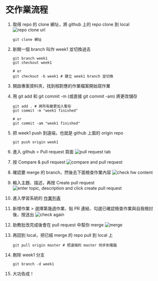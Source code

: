 # 交作業流程

1. 取得 repo 的 clone 網址，將 github 上的 repo clone 到 local
![repo clone url](https://i.imgur.com/51WfygL.png)

    ```bash=
    git clone 網址
    ```

2. 新開一個 branch 叫作 week1 並切換過去

    ```bash=
    git branch week1
    git checkout week1

    # or
    git checkout -b week1 # 建立 week1 branch 並切換
    ```

3. 開啟專案資料夾，找到相對應的作業檔案開始寫作業

4. 用 git add 和 git commit -m (或直接 git commit -am) 將更改儲存

    ```bash=
    git add . # 將所有變更加入暫存
    git commit -m "week1 finished"

    # or
    git commit -am "week1 finished"
    ```

5. 把 week1 push 到遠端，也就是 github 上面的 origin repo

    ```bash=
    git push origin week1
    ```

6. 進入 github > Pull request 頁面
    ![pull request tab](https://i.imgur.com/YoxPqsq.png)

7. 按 Compare & pull request
    ![compare and pull request](https://i.imgur.com/lhUR3ZJ.png)

8. 確認要 merge 的 branch，然後去下面檢查作業內容
    ![check hw content](https://i.imgur.com/d4S5kGS.png)

9. 輸入主題、描述，再按 Create pull request
    ![enter topic, description and click create pull request](https://i.imgur.com/Ivqk9GL.png)

10. 進入學習系統的 [作業列表](https://learning.lidemy.com/homeworks)

11. 新增作業 > 選擇第幾週作業、貼 PR 連結、勾選已確認檢查作業與自我檢討後，按送出
    ![check again](https://i.imgur.com/AZ5p97C.png)

12. 助教批改完成後會在 pull request 中幫你 merge
    ![merge](https://i.imgur.com/yu0lN8U.png)

13. 再回到 local，把已經 merge 的 repo pull 到 local 上

    ```bash=
    git pull origin master # 把遠端的 master 同步到電腦
    ```

14. 刪除 week1 分支

    ```bash=
    git branch -d week1
    ```

15. 大功告成！
